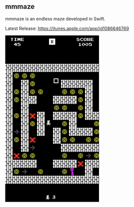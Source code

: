 ## mmmaze

mmmaze is an endless maze developed in Swift.

Latest Release: https://itunes.apple.com/app/id1086646769

<img src="screenshot.jpeg" alt="mmmaze" width="300px"/>
